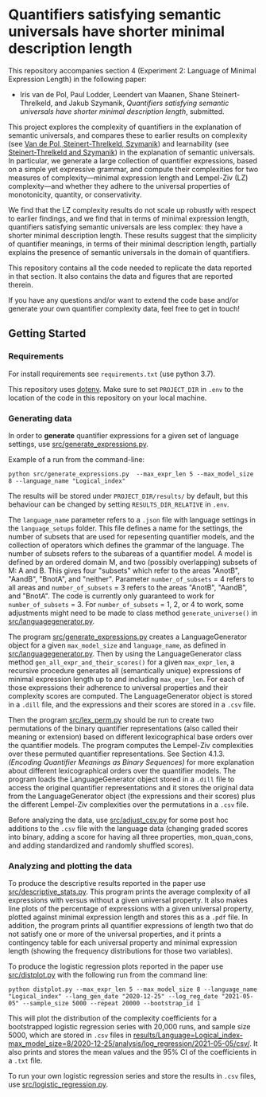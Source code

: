 # Quantifiers satisfying semantic universals have shorter minimal description length

This repository accompanies section 4 (Experiment 2: Language of Minimal Expression Length) in the following paper:
* Iris van de Pol, Paul Lodder, Leendert van Maanen, Shane Steinert-Threlkeld, and Jakub Szymanik, *Quantifiers satisfying semantic universals have shorter minimal description length*, submitted.

This project explores the complexity of quantifiers in the explanation of semantic universals, and compares these to earlier results on complexity (see [Van de Pol, Steinert-Threlkeld, Szymanik](https://cogsci.mindmodeling.org/2019/papers/0507/0507.pdf)) and learnability (see [Steinert-Threlkeld and Szymanik](https://semprag.org/index.php/sp/article/viewFile/sp.12.4/pdf)) in the explanation of semantic universals. In particular, we generate a large collection of quantifier expressions, based on a simple yet expressive grammar, and compute their complexities for two measures of complexity—minimal expression length and Lempel-Ziv (LZ) complexity—and whether they adhere to the universal properties of monotonicity, quantity, or conservativity.

We find that the LZ complexity results do not scale up robustly with respect to earlier findings, and we find that in terms of minimal expression length, quantifiers satisfying semantic universals are less complex: they have a shorter minimal description length. These results suggest that the simplicity of quantifier meanings, in terms of their minimal description length, partially explains the presence of semantic universals in the domain of quantifiers.

This repository contains all the code needed to replicate the data reported in that section. It also contains the data and figures that are reported therein.

If you have any questions and/or want to extend the code base and/or generate your own quantifier complexity data, feel free to get in touch!

## Getting Started

### Requirements

For install requirements see `requirements.txt` (use python 3.7).

This repository uses [dotenv](https://pypi.org/project/python-dotenv/).
Make sure to set `PROJECT_DIR` in `.env` to the location of the code in this repository on your local machine.

### Generating data

In order to **generate** quantifier expressions for a given set of language settings, use [src/generate_expressions.py](src/generate_expressions.py).

Example of a run from the command-line:

```
python src/generate_expressions.py  --max_expr_len 5 --max_model_size 8 --language_name "Logical_index"
```

The results will be stored under `PROJECT_DIR/results/` by default, but
this behaviour can be changed by setting `RESULTS_DIR_RELATIVE` in `.env`.

The `language_name` parameter refers to a `.json` file with language settings in the `language_setups` folder.
This file defines a name for the settings, the number of subsets that are used for repesenting quantifier models, and the collection of operators which defines the grammar of the language.
The number of subsets refers to the subareas of a quantifier model.
A model is defined by an ordered domain M, and two (possibly overlapping) subsets of M: A and B.
This gives four "subsets" which refer to the areas "AnotB", "AandB", "BnotA", and "neither".
Parameter `number_of_subsets` = 4 refers to all areas and `number_of_subsets` = 3 refers to the areas "AnotB", "AandB", and "BnotA".
The code is currently only guaranteed to work for `number_of_subsets` = 3.
For `number_of_subsets` = 1, 2, or 4 to work, some adjustments might need to be made to class method `generate_universe()` in [src/languagegenerator.py](src/languagegenerator.py).

The program [src/generate_expressions.py](src/generate_expressions.py) creates a LanguageGenerator object for a given `max_model_size` and `language_name`, as defined in [src/languagegenerator.py](src/languagegenerator.py).
Then by using the LanguageGenerator class method `gen_all_expr_and_their_scores()` for a given `max_expr_len`, a recursive procedure generates all (semantically unique) expressions of minimal expression length up to and including `max_expr_len`.
For each of those expressions their adherence to universal properties and their complexity scores are computed.
The LanguageGenerator object is stored in a `.dill` file, and the expressions and their scores are stored in a `.csv` file.

Then the program [src/lex_perm.py](src/lex_perm.py) should be run to create two permutations of the binary quantifier representations (also called their meaning or extension) based on different lexicographical base orders over the quantifier models. The program computes the Lempel-Ziv complexities over these permuted quantifier representations.
See Section 4.1.3. *(Encoding Quantifier Meanings as Binary Sequences)* for more explanation about different lexicographical orders over the quantifier models.
The program loads the LanguageGenerator object stored in a `.dill` file to access the original quantifier representations and it stores the original data from the LanguageGenerator object (the expressions and their scores) plus the different Lempel-Ziv complexities over the permutations in a `.csv` file.

Before analyzing the data, use [src/adjust_csv.py](src/adjust_csv.py) for some post hoc additions to the `.csv` file with the language data (changing graded scores into binary, adding a score for having all three properties, mon_quan_cons, and adding standardized and randomly shuffled scores).

### Analyzing and plotting the data

To produce the descriptive results reported in the paper use [src/descriptive_stats.py](src/descriptive_stats.py).
This program prints the average complexity of all expressions with versus without a given universal property.
It also makes line plots of the percentage of expressions with a given universal property, plotted against minimal expression length and stores this as a `.pdf` file.
In addition, the program prints all quantifier expressions of length two that do not satisfy one or more of the universal properties, and it prints a contingency table for each universal property and minimal expression length (showing the frequency distributions for those two variables).

To produce the logistic regression plots reported in the paper use [src/distplot.py](src/distplot.py) with the following run from the command line:

```
python distplot.py --max_expr_len 5 --max_model_size 8 --language_name "Logical_index" --lang_gen_date "2020-12-25" --log_reg_date "2021-05-05" --sample_size 5000 --repeat 20000 --bootstrap_id 1
```

This will plot the distribution of the complexity coefficients for a bootstrapped logistic regression series with 20,000 runs, and sample size 5000, which are stored in `.csv` files in [results/Language=Logical_index-max_model_size=8/2020-12-25/analysis/log_regression/2021-05-05/csv/](results/Language=Logical_index-max_model_size=8/2020-12-25/analysis/log_regression/2021-05-05/csv/).
It also prints and stores the mean values and the 95% CI of the coefficients in a `.txt` file.

To run your own logistic regression series and store the results in `.csv` files, use [src/logistic_regression.py](src/logistic_regression.py).
